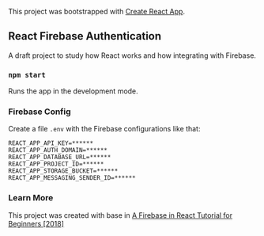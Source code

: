 This project was bootstrapped with [Create React App](https://github.com/facebook/create-react-app).

## React Firebase Authentication

A draft project to study how React works and how integrating with Firebase.

### `npm start`

Runs the app in the development mode.

### Firebase Config

Create a file `.env` with the Firebase configurations like that:

```
REACT_APP_API_KEY=******
REACT_APP_AUTH_DOMAIN=******
REACT_APP_DATABASE_URL=******
REACT_APP_PROJECT_ID=******
REACT_APP_STORAGE_BUCKET=******
REACT_APP_MESSAGING_SENDER_ID=******
```

### Learn More

This project was created with base in [A Firebase in React Tutorial for Beginners [2018]](https://www.robinwieruch.de/complete-firebase-authentication-react-tutorial/)